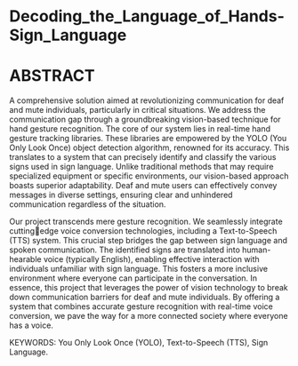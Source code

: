 # Decoding_the_Language_of_Hands-Sign_Language


# ABSTRACT

A comprehensive solution aimed at revolutionizing communication for deaf and  mute individuals, particularly in critical situations. We address the communication gap through a groundbreaking vision-based technique for hand gesture recognition. The core of our system lies in real-time hand gesture tracking libraries. These libraries are empowered by the YOLO (You Only Look Once) object detection algorithm, renowned for its accuracy. This translates to a system that can precisely identify and classify the various signs used in sign language. Unlike traditional methods that may require specialized equipment or specific environments, our vision-based approach boasts superior adaptability. Deaf and mute users can effectively convey messages in diverse settings, ensuring clear and unhindered communication regardless of the situation.

Our project transcends mere gesture recognition. We seamlessly integrate cuttingedge voice conversion technologies, including a Text-to-Speech (TTS) system. This crucial step bridges the gap between sign language and spoken communication. The identified signs are translated into human-hearable voice (typically English), enabling effective interaction with individuals unfamiliar with sign language. This fosters a more inclusive environment where everyone can participate in the conversation. In essence, this project that leverages the power of vision technology to break down communication barriers for deaf and mute individuals. By offering a system that combines accurate gesture recognition with real-time voice conversion, we pave the way for a more connected society where everyone has a voice.

KEYWORDS: You Only Look Once (YOLO), Text-to-Speech (TTS), Sign Language.
